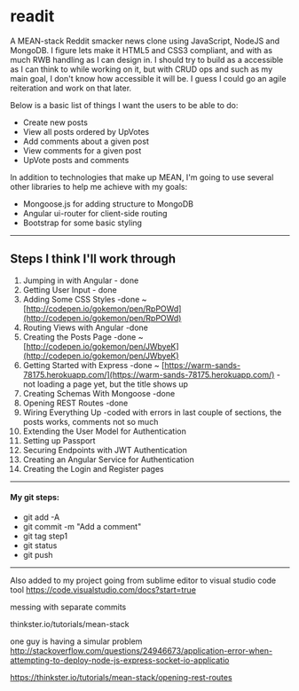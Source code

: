 # readit
A MEAN-stack Reddit smacker news clone using JavaScript, NodeJS and MongoDB.
I figure lets make it HTML5 and CSS3 compliant, and with as much RWB handling as I can design in. I should try to build as a accessible as I can think to while working on it, but with CRUD ops and such as my main goal, I don't know how accessible it will be. I guess I could go an agile reiteration and work on that later. 


Below is a basic list of things I want the users to be able to do:

- Create new posts
- View all posts ordered by UpVotes
- Add comments about a given post
- View comments for a given post
- UpVote posts and comments

In addition to technologies that make up MEAN, I'm going to use several other libraries to help me achieve with my goals:

- Mongoose.js for adding structure to MongoDB
- Angular ui-router for client-side routing
- Bootstrap for some basic styling


----------
## Steps I think I'll work through ##
1. Jumping in with Angular - done
1. Getting User Input - done
1. Adding Some CSS Styles -done ~ [http://codepen.io/gokemon/pen/RpPOWd](http://codepen.io/gokemon/pen/RpPOWd)
1. Routing Views with Angular -done
1. Creating the Posts Page -done ~ [http://codepen.io/gokemon/pen/JWbyeK](http://codepen.io/gokemon/pen/JWbyeK)
1. Getting Started with Express -done ~ [https://warm-sands-78175.herokuapp.com/](https://warm-sands-78175.herokuapp.com/)
 -not loading a page yet, but the title shows up
1. Creating Schemas With Mongoose -done
1. Opening REST Routes -done
1. Wiring Everything Up  -coded with errors in last couple of sections, the posts works, comments not so much
1. Extending the User Model for Authentication
1. Setting up Passport
1. Securing Endpoints with JWT Authentication
1. Creating an Angular Service for Authentication
1. Creating the Login and Register pages

----------
#### My git steps:

- git add -A
- git commit -m "Add a comment"
- git tag step1
- git status
- git push

----------
Also added to my project going from sublime editor to visual studio code tool
https://code.visualstudio.com/docs?start=true

messing with separate commits

thinkster.io/tutorials/mean-stack

one guy is having a simular problem
http://stackoverflow.com/questions/24946673/application-error-when-attempting-to-deploy-node-js-express-socket-io-applicatio

https://thinkster.io/tutorials/mean-stack/opening-rest-routes